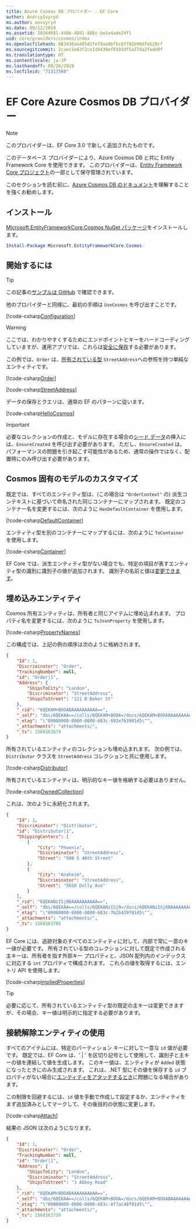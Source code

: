 ```yaml
---
title: Azure Cosmos DB プロバイダー - EF Core
author: AndriySvyryd
ms.author: ansvyryd
ms.date: 09/12/2019
ms.assetid: 28264681-4486-4891-888c-be5e4ade24f1
uid: core/providers/cosmos/index
ms.openlocfilehash: 683436aa485d2fef9aa8bf6c6ff02b00dfeb28cf
ms.sourcegitcommit: 2caec1e63f2ce1d9439ef6193df5a77da2fedd0f
ms.translationtype: HT
ms.contentlocale: ja-JP
ms.lasthandoff: 09/26/2019
ms.locfileid: "71317560"
---
```

# <a name="ef-core-azure-cosmos-db-provider"></a>EF Core Azure Cosmos DB プロバイダー

>[!NOTE]
> このプロバイダーは、EF Core 3.0 で新しく追加されたものです。

このデータベース プロバイダーにより、Azure Cosmos DB と共に Entity Framework Core を使用できます。 このプロバイダーは、[Entity Framework Core プロジェクト](https://github.com/aspnet/EntityFrameworkCore)の一部として保守管理されています。

このセクションを読む前に、[Azure Cosmos DB のドキュメント](https://docs.microsoft.com/en-us/azure/cosmos-db/introduction)を理解することを強くお勧めします。

## <a name="install"></a>インストール

[Microsoft.EntityFrameworkCore.Cosmos NuGet パッケージ](https://www.nuget.org/packages/Microsoft.EntityFrameworkCore.Cosmos/)をインストールします。

``` powershell
Install-Package Microsoft.EntityFrameworkCore.Cosmos
```

## <a name="get-started"></a>開始するには

> [!TIP]  
> この記事の[サンプルは GitHub](https://github.com/aspnet/EntityFramework.Docs/tree/master/samples/core/Cosmos) で確認できます。

他のプロバイダーと同様に、最初の手順は `UseCosmos` を呼び出すことです。

[!code-csharp[Configuration](../../../../samples/core/Cosmos/ModelBuilding/OrderContext.cs?name=Configuration)]

> [!WARNING]
> ここでは、わかりやすくするためにエンドポイントとキーをハードコーディングしていますが、運用アプリでは、これらは[安全に保存](https://docs.microsoft.com/aspnet/core/security/app-secrets#secret-manager)する必要があります。

この例では、`Order` は、[所有されている型](../../modeling/owned-entities.md) `StreetAddress`への参照を持つ単純なエンティティです。

[!code-csharp[Order](../../../../samples/core/Cosmos/ModelBuilding/Order.cs?name=Order)]

[!code-csharp[StreetAddress](../../../../samples/core/Cosmos/ModelBuilding/StreetAddress.cs?name=StreetAddress)]

データの保存とクエリは、通常の EF のパターンに従います。

[!code-csharp[HelloCosmos](../../../../samples/core/Cosmos/ModelBuilding/Sample.cs?name=HelloCosmos)]

> [!IMPORTANT]
> 必要なコレクションの作成と、モデルに存在する場合の[シード データ](../../modeling/data-seeding.md)の挿入には、`EnsureCreated` を呼び出す必要があります。 ただし、`EnsureCreated` は、パフォーマンスの問題を引き起こす可能性があるため、通常の操作ではなく、配置時にのみ呼び出す必要があります。

## <a name="cosmos-specific-model-customization"></a>Cosmos 固有のモデルのカスタマイズ

既定では、すべてのエンティティ型は、(この場合は `"OrderContext"` の) 派生コンテキストに基づいて命名された同じコンテナーにマップされます。 既定のコンテナー名を変更するには、次のように `HasDefaultContainer` を使用します。

[!code-csharp[DefaultContainer](../../../../samples/core/Cosmos/ModelBuilding/OrderContext.cs?name=DefaultContainer)]

エンティティ型を別のコンテナーにマップするには、次のように `ToContainer` を使用します。

[!code-csharp[Container](../../../../samples/core/Cosmos/ModelBuilding/OrderContext.cs?name=Container)]

EF Core では、派生エンティティ型がない場合でも、特定の項目が表すエンティティ型の識別に識別子の値が追加されます。 識別子の名前と値は[変更できます](../../modeling/inheritance.md)。

## <a name="embedded-entities"></a>埋め込みエンティティ

Cosmos 所有エンティティは、所有者と同じアイテムに埋め込まれます。 プロパティ名を変更するには、次のように `ToJsonProperty` を使用します。

[!code-csharp[PropertyNames](../../../../samples/core/Cosmos/ModelBuilding/OrderContext.cs?name=PropertyNames)]

この構成では、上記の例の順序は次のように格納されます。

``` json
{
    "Id": 1,
    "Discriminator": "Order",
    "TrackingNumber": null,
    "id": "Order|1",
    "Address": {
        "ShipsToCity": "London",
        "Discriminator": "StreetAddress",
        "ShipsToStreet": "221 B Baker St"
    },
    "_rid": "6QEKAM+BOOABAAAAAAAAAA==",
    "_self": "dbs/6QEKAA==/colls/6QEKAM+BOOA=/docs/6QEKAM+BOOABAAAAAAAAAA==/",
    "_etag": "\"00000000-0000-0000-683c-692e763901d5\"",
    "_attachments": "attachments/",
    "_ts": 1568163674
}
```

所有されているエンティティのコレクションも埋め込まれます。 次の例では、`Distributor` クラスを `StreetAddress` コレクションと共に使用します。

[!code-csharp[Distributor](../../../../samples/core/Cosmos/ModelBuilding/Distributor.cs?name=Distributor)]

所有されているエンティティは、明示的なキー値を格納する必要はありません。

[!code-csharp[OwnedCollection](../../../../samples/core/Cosmos/ModelBuilding/Sample.cs?name=OwnedCollection)]

これは、次のように永続化されます。

``` json
{
    "Id": 1,
    "Discriminator": "Distributor",
    "id": "Distributor|1",
    "ShippingCenters": [
        {
            "City": "Phoenix",
            "Discriminator": "StreetAddress",
            "Street": "500 S 48th Street"
        },
        {
            "City": "Anaheim",
            "Discriminator": "StreetAddress",
            "Street": "5650 Dolly Ave"
        }
    ],
    "_rid": "6QEKANzISj0BAAAAAAAAAA==",
    "_self": "dbs/6QEKAA==/colls/6QEKANzISj0=/docs/6QEKANzISj0BAAAAAAAAAA==/",
    "_etag": "\"00000000-0000-0000-683c-7b2b439701d5\"",
    "_attachments": "attachments/",
    "_ts": 1568163705
}
```

EF Core には、追跡対象のすべてのエンティティに対して、内部で常に一意のキー値が必要です。 所有されている型のコレクションに対して既定で作成される主キーは、所有者を指す外部キー プロパティと、JSON 配列内のインデックスに対応する `int` プロパティで構成されます。 これらの値を取得するには、エントリ API を使用します。

[!code-csharp[ImpliedProperties](../../../../samples/core/Cosmos/ModelBuilding/Sample.cs?name=ImpliedProperties)]

> [!TIP]
> 必要に応じて、所有されているエンティティ型の既定の主キーは変更できますが、その場合、キー値は明示的に指定する必要があります。

## <a name="working-with-disconnected-entities"></a>接続解除エンティティの使用

すべてのアイテムには、特定のパーティション キーに対して一意な `id` 値が必要です。 既定では、EF Core は、' | ' を区切り記号として使用して、識別子と主キーの値を連結して値を生成します。 このキー値は、エンティティが `Added` 状態になったときにのみ生成されます。 これは、.NET 型にその値を保存する `id` プロパティがない場合に[エンティティをアタッチするとき](../../saving/disconnected-entities.md)に問題になる場合があります。

この制限を回避するには、`id` 値を手動で作成して設定するか、エンティティをまず追加済みとしてマークして、その後目的の状態に変更します。

[!code-csharp[Attach](../../../../samples/core/Cosmos/ModelBuilding/Sample.cs?highlight=4&name=Attach)]

結果の JSON は次のようになります。

``` json
{
    "Id": 1,
    "Discriminator": "Order",
    "TrackingNumber": null,
    "id": "Order|1",
    "Address": {
        "ShipsToCity": "London",
        "Discriminator": "StreetAddress",
        "ShipsToStreet": "3 Abbey Road"
    },
    "_rid": "6QEKAM+BOOABAAAAAAAAAA==",
    "_self": "dbs/6QEKAA==/colls/6QEKAM+BOOA=/docs/6QEKAM+BOOABAAAAAAAAAA==/",
    "_etag": "\"00000000-0000-0000-683c-8f7ac48f01d5\"",
    "_attachments": "attachments/",
    "_ts": 1568163739
}
```
